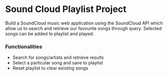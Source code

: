 # Sound Cloud Playlist Project
Build a SoundCloud music web application using the SoundCloud API which allow us to search and retrieve our favourite songs through query. Selected songs can be added to playlist and played.

### Functionalities

- Search for songs/artists and retrieve results
- Select a particular song and save to playlist
- Reset playlist to clear existing songs
